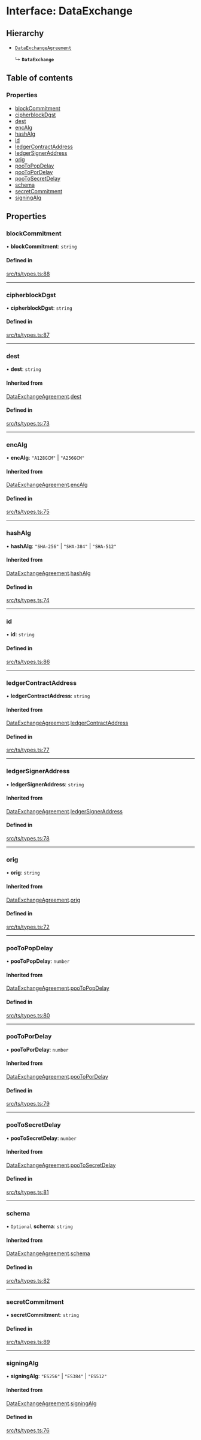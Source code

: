 # Interface: DataExchange

## Hierarchy

- [`DataExchangeAgreement`](DataExchangeAgreement.md)

  ↳ **`DataExchange`**

## Table of contents

### Properties

- [blockCommitment](DataExchange.md#blockcommitment)
- [cipherblockDgst](DataExchange.md#cipherblockdgst)
- [dest](DataExchange.md#dest)
- [encAlg](DataExchange.md#encalg)
- [hashAlg](DataExchange.md#hashalg)
- [id](DataExchange.md#id)
- [ledgerContractAddress](DataExchange.md#ledgercontractaddress)
- [ledgerSignerAddress](DataExchange.md#ledgersigneraddress)
- [orig](DataExchange.md#orig)
- [pooToPopDelay](DataExchange.md#pootopopdelay)
- [pooToPorDelay](DataExchange.md#pootopordelay)
- [pooToSecretDelay](DataExchange.md#pootosecretdelay)
- [schema](DataExchange.md#schema)
- [secretCommitment](DataExchange.md#secretcommitment)
- [signingAlg](DataExchange.md#signingalg)

## Properties

### blockCommitment

• **blockCommitment**: `string`

#### Defined in

[src/ts/types.ts:88](https://gitlab.com/i3-market/code/wp3/t3.2/conflict-resolution/non-repudiation-library/-/blob/b64ca83/src/ts/types.ts#L88)

___

### cipherblockDgst

• **cipherblockDgst**: `string`

#### Defined in

[src/ts/types.ts:87](https://gitlab.com/i3-market/code/wp3/t3.2/conflict-resolution/non-repudiation-library/-/blob/b64ca83/src/ts/types.ts#L87)

___

### dest

• **dest**: `string`

#### Inherited from

[DataExchangeAgreement](DataExchangeAgreement.md).[dest](DataExchangeAgreement.md#dest)

#### Defined in

[src/ts/types.ts:73](https://gitlab.com/i3-market/code/wp3/t3.2/conflict-resolution/non-repudiation-library/-/blob/b64ca83/src/ts/types.ts#L73)

___

### encAlg

• **encAlg**: ``"A128GCM"`` \| ``"A256GCM"``

#### Inherited from

[DataExchangeAgreement](DataExchangeAgreement.md).[encAlg](DataExchangeAgreement.md#encalg)

#### Defined in

[src/ts/types.ts:75](https://gitlab.com/i3-market/code/wp3/t3.2/conflict-resolution/non-repudiation-library/-/blob/b64ca83/src/ts/types.ts#L75)

___

### hashAlg

• **hashAlg**: ``"SHA-256"`` \| ``"SHA-384"`` \| ``"SHA-512"``

#### Inherited from

[DataExchangeAgreement](DataExchangeAgreement.md).[hashAlg](DataExchangeAgreement.md#hashalg)

#### Defined in

[src/ts/types.ts:74](https://gitlab.com/i3-market/code/wp3/t3.2/conflict-resolution/non-repudiation-library/-/blob/b64ca83/src/ts/types.ts#L74)

___

### id

• **id**: `string`

#### Defined in

[src/ts/types.ts:86](https://gitlab.com/i3-market/code/wp3/t3.2/conflict-resolution/non-repudiation-library/-/blob/b64ca83/src/ts/types.ts#L86)

___

### ledgerContractAddress

• **ledgerContractAddress**: `string`

#### Inherited from

[DataExchangeAgreement](DataExchangeAgreement.md).[ledgerContractAddress](DataExchangeAgreement.md#ledgercontractaddress)

#### Defined in

[src/ts/types.ts:77](https://gitlab.com/i3-market/code/wp3/t3.2/conflict-resolution/non-repudiation-library/-/blob/b64ca83/src/ts/types.ts#L77)

___

### ledgerSignerAddress

• **ledgerSignerAddress**: `string`

#### Inherited from

[DataExchangeAgreement](DataExchangeAgreement.md).[ledgerSignerAddress](DataExchangeAgreement.md#ledgersigneraddress)

#### Defined in

[src/ts/types.ts:78](https://gitlab.com/i3-market/code/wp3/t3.2/conflict-resolution/non-repudiation-library/-/blob/b64ca83/src/ts/types.ts#L78)

___

### orig

• **orig**: `string`

#### Inherited from

[DataExchangeAgreement](DataExchangeAgreement.md).[orig](DataExchangeAgreement.md#orig)

#### Defined in

[src/ts/types.ts:72](https://gitlab.com/i3-market/code/wp3/t3.2/conflict-resolution/non-repudiation-library/-/blob/b64ca83/src/ts/types.ts#L72)

___

### pooToPopDelay

• **pooToPopDelay**: `number`

#### Inherited from

[DataExchangeAgreement](DataExchangeAgreement.md).[pooToPopDelay](DataExchangeAgreement.md#pootopopdelay)

#### Defined in

[src/ts/types.ts:80](https://gitlab.com/i3-market/code/wp3/t3.2/conflict-resolution/non-repudiation-library/-/blob/b64ca83/src/ts/types.ts#L80)

___

### pooToPorDelay

• **pooToPorDelay**: `number`

#### Inherited from

[DataExchangeAgreement](DataExchangeAgreement.md).[pooToPorDelay](DataExchangeAgreement.md#pootopordelay)

#### Defined in

[src/ts/types.ts:79](https://gitlab.com/i3-market/code/wp3/t3.2/conflict-resolution/non-repudiation-library/-/blob/b64ca83/src/ts/types.ts#L79)

___

### pooToSecretDelay

• **pooToSecretDelay**: `number`

#### Inherited from

[DataExchangeAgreement](DataExchangeAgreement.md).[pooToSecretDelay](DataExchangeAgreement.md#pootosecretdelay)

#### Defined in

[src/ts/types.ts:81](https://gitlab.com/i3-market/code/wp3/t3.2/conflict-resolution/non-repudiation-library/-/blob/b64ca83/src/ts/types.ts#L81)

___

### schema

• `Optional` **schema**: `string`

#### Inherited from

[DataExchangeAgreement](DataExchangeAgreement.md).[schema](DataExchangeAgreement.md#schema)

#### Defined in

[src/ts/types.ts:82](https://gitlab.com/i3-market/code/wp3/t3.2/conflict-resolution/non-repudiation-library/-/blob/b64ca83/src/ts/types.ts#L82)

___

### secretCommitment

• **secretCommitment**: `string`

#### Defined in

[src/ts/types.ts:89](https://gitlab.com/i3-market/code/wp3/t3.2/conflict-resolution/non-repudiation-library/-/blob/b64ca83/src/ts/types.ts#L89)

___

### signingAlg

• **signingAlg**: ``"ES256"`` \| ``"ES384"`` \| ``"ES512"``

#### Inherited from

[DataExchangeAgreement](DataExchangeAgreement.md).[signingAlg](DataExchangeAgreement.md#signingalg)

#### Defined in

[src/ts/types.ts:76](https://gitlab.com/i3-market/code/wp3/t3.2/conflict-resolution/non-repudiation-library/-/blob/b64ca83/src/ts/types.ts#L76)
